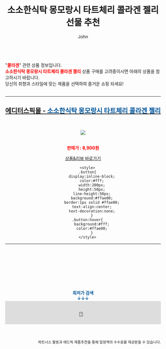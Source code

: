 ﻿---
layout: post
title:  "소소한식탁 몽모랑시 타트체리 콜라겐 젤리 선물 추천"
author: John
categories: [ 콜라겐 ]
tags: [ 콜라겐, 콜라겐 효능, 콜라겐 추천, 콜라겐 음식, 콜라겐 부작용, 콜라겐 먹는 시간, 콜라겐 단백질, 콜라겐 종류, 콜라겐 주사, 콜라겐가격 ]
image: http://editorspick.co.kr/data/goods/20/11/45/1000000127/1000000127_list_067.jpg 
description: "소소한식탁 몽모랑시 타트체리 콜라겐 젤리 선물 추천 관련 상품으로 가장 고객 선호도가 높은 제품입니다."
toc: true
toc_sticky: true
---

<br>
"<b><font color='#ff0000'>콜라겐</font></b>" 관련 상품 정보입니다.
<br>
<b><font color='#ff0000'>소소한식탁 몽모랑시 타트체리 콜라겐 젤리</font></b> 상품 구매를 고려중이시면 아래의 상품을 참고하시기 바랍니다.
<br>
당신의 취향과 스타일에 맞는 제품을 선택하여 즐거운 쇼핑 되세요!
<br><br>
<hr>
<p>
    
<center><h2><a href="https://nico.kr/lcOiTG" target="_blank"><b>에디터스픽몰 - <font color='#01579B'>소소한식탁 몽모랑시 타트체리 콜라겐 젤리</font></b></a></h2><br>

<a href="https://nico.kr/lcOiTG" target="_blank"><img src="http://editorspick.co.kr/data/goods/20/11/45/1000000127/1000000127_list_067.jpg"></a><br><br>

<b><font color='#ff0000'>판매가 : 8,900원 </font></b><br>

<a href="https://nico.kr/lcOiTG" target="_blank" class="button">상품&리뷰 바로가기</a><p>

        <style>
        .button{
            display:inline-block;
            color:#fff;
            width:200px;
            height:50px;
            line-height:50px;
            background:#ffae00;
            border:1px solid #ffae00;
            text-align:center;
            text-decoration:none;
            }
        .button:hover{
            background:#fff;
            color:#ffae00;
            }
        </style>

<hr>

<br><br><br><br><br><br><br>
<center><b><font color='#01579B' size='medium'>최저가 검색<br>
↓↓↓</font></b></center>
<center><iframe src="https://coupa.ng/b1Tbjx" width="100%" height="75" frameborder="0" scrolling="no" referrerpolicy="unsafe-url"></iframe></center>
<br><br>
<p>
<small>
    <div align="right">파트너스 활동과 애드픽 제품추천을 통해 일정액의 수수료를 제공받을 수 있습니다.</div>
</small>
</p>
